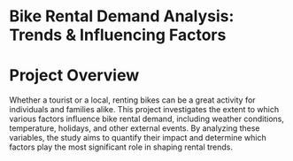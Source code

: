 # Bike Rental Demand Analysis: Trends & Influencing Factors


# Project Overview
 Whether a tourist or a local, renting bikes can be a great activity for individuals and families alike. This project investigates the extent to which various factors influence bike rental demand, including weather conditions, temperature, holidays, and other external events. By analyzing these variables, the study aims to quantify their impact and determine which factors play the most significant role in shaping rental trends.
